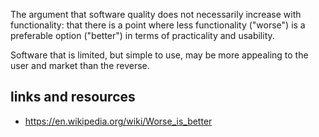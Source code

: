 The argument that software quality does not necessarily increase with
functionality: that there is a point where less functionality ("worse") is a
preferable option ("better") in terms of practicality and usability.

Software that is limited, but simple to use, may be more appealing to the user
and market than the reverse.

## links and resources

- https://en.wikipedia.org/wiki/Worse_is_better
